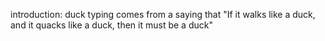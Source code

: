 introduction:
duck typing comes from a saying that "If it walks like a duck, and it quacks like a duck, then it must be a duck"